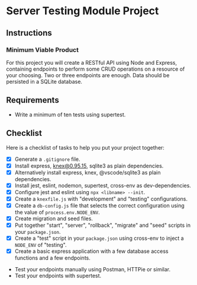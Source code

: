 # Server Testing Module Project

## Instructions

### Minimum Viable Product

For this project you will create a RESTful API using Node and Express, containing endpoints to perform some CRUD operations on a resource of your choosing. Two or three endpoints are enough. Data should be persisted in a SQLite database.

## Requirements

- Write a minimum of ten tests using supertest.

## Checklist

Here is a checklist of tasks to help you put your project together:

- [x] Generate a `.gitignore` file.
- [x] Install express, knex@0.95.15, sqlite3 as plain dependencies.
- [x] Alternatively install express, knex, @vscode/sqlite3 as plain dependencies.
- [x] Install jest, eslint, nodemon, supertest, cross-env as dev-dependencies.
- [x] Configure jest and eslint using `npx <libname> --init`.
- [x] Create a `knexfile.js` with "development" and "testing" configurations.
- [x] Create a `db-config.js` file that selects the correct configuration using the value of `process.env.NODE_ENV`.
- [x] Create migration and seed files.
- [x] Put together "start", "server", "rollback", "migrate" and "seed" scripts in your `package.json`.
- [x] Create a "test" script in your `package.json` using cross-env to inject a `NODE_ENV` of "testing".
- [x] Create a basic express application with a few database access functions and a few endpoints.
- Test your endpoints manually using Postman, HTTPie or similar.
- Test your endpoints with supertest.
